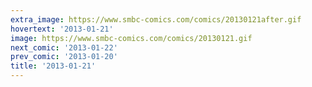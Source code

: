 ```yaml
---
extra_image: https://www.smbc-comics.com/comics/20130121after.gif
hovertext: '2013-01-21'
image: https://www.smbc-comics.com/comics/20130121.gif
next_comic: '2013-01-22'
prev_comic: '2013-01-20'
title: '2013-01-21'
---
```


